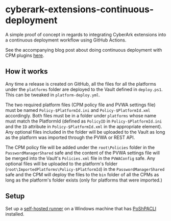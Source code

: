 # cyberark-extensions-continuous-deployment

A simple proof of concept in regards to integrating CyberArk extensions into a continuous deployment workflow using GitHub Actions.

See the accompanying blog post about doing continuous deployment with CPM plugins [here](https://timschindler.blog/cyberark-central-policy-manager-platforms-and-plugins-with-continuous-deployment).

## How it works

Any time a release is created on GitHub, all the files for all the platforms under the `platforms` folder are deployed to the Vault defined in `deploy.ps1`. This can be tweaked in `platform-deploy.yml`.

The two required platform files (CPM policy file and PVWA settings file) must be named `Policy-$PlatformId.ini` and `Policy-$PlatformId.xml` accordingly. Both files must be in a folder under `platforms` whose name must match the PlatformId (defined as `PolicyID` in `Policy-$PlatformId.ini` and the `ID` attribute in `Policy-$PlatformId.xml` in the appropriate element). Any optional files included in the folder will be uploaded to the Vault as long as the platform was imported through the PVWA or REST API.

The CPM policy file will be added under the `root\Policies` folder in the `PasswordManagerShared` safe and the content of the PVWA settings file will be merged into the Vault's `Policies.xml` file in the `PVWAConfig` safe. Any optional files will be uploaded to the platform's folder (`root\ImportedPlatforms\Policy-$PlatformId`) in the `PasswordManagerShared` safe and the CPM will deploy the files to the `bin` folder of all the CPMs as long as the platform's folder exists (only for platforms that were imported.)

## Setup

Set up a [self-hosted runner](https://docs.github.com/en/actions/hosting-your-own-runners/about-self-hosted-runners) on a Windows machine that has [PoShPACLI](https://github.com/pspete/PoShPACLI) installed.
